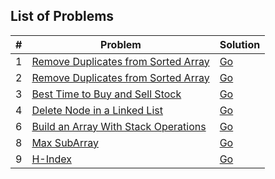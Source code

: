 ## List of Problems

| # | Problem                                                                                                                       | Solution                                                            |
|---|-------------------------------------------------------------------------------------------------------------------------------|---------------------------------------------------------------------|
| 1 | [Remove Duplicates from Sorted Array](https://leetcode.com/problems/remove-duplicates-from-sorted-array)                      | [Go](https://github.com/venren/leet-code/blob/master/solution/1.py) |
| 2 | [Remove Duplicates from Sorted Array](https://leetcode.com/explore/interview/card/top-interview-questions-easy/92/array/564/) | [Go](https://github.com/venren/leet-code/blob/master/solution/2.py) |
| 3 | [Best Time to Buy and Sell Stock](https://leetcode.com/problems/best-time-to-buy-and-sell-stock/submissions/1145962683/)      | [Go](https://github.com/venren/leet-code/blob/master/solution/3.py) |
| 4 | [Delete Node in a Linked List](https://leetcode.com/explore/interview/card/top-interview-questions-easy/93/linked-list/553/)  | [Go](https://github.com/venren/leet-code/blob/master/solution/4.py) |
| 6 | [Build an Array With Stack Operations](https://leetcode.com/problems/build-an-array-with-stack-operations/description/)       | [Go](https://github.com/venren/leet-code/blob/master/solution/6.py) |
| 8 | [Max SubArray](#https://leetcode.com/explore/interview/card/top-interview-questions-easy/97/dynamic-programming/566/)         | [Go](https://github.com/venren/leet-code/blob/master/solution/8.py) |
| 9 | [H-Index](https://leetcode.com/problems/h-index/)                                                                             | [Go](https://github.com/venren/leet-code/blob/master/solution/9.py) |

